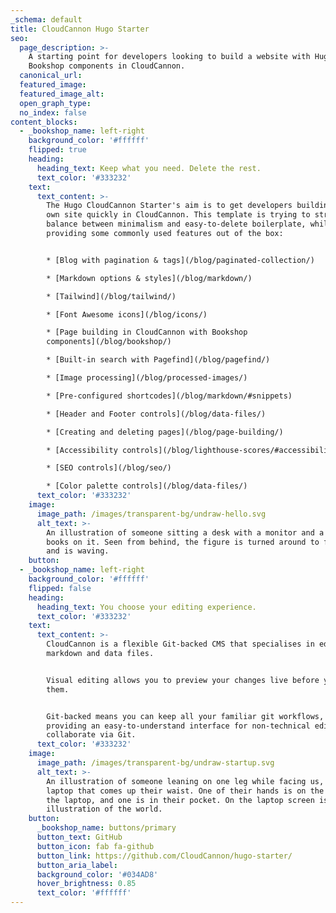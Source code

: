 ```yaml
---
_schema: default
title: CloudCannon Hugo Starter
seo:
  page_description: >-
    A starting point for developers looking to build a website with Hugo, using
    Bookshop components in CloudCannon.
  canonical_url:
  featured_image:
  featured_image_alt:
  open_graph_type:
  no_index: false
content_blocks:
  - _bookshop_name: left-right
    background_color: '#ffffff'
    flipped: true
    heading:
      heading_text: Keep what you need. Delete the rest.
      text_color: '#333232'
    text:
      text_content: >-
        The Hugo CloudCannon Starter's aim is to get developers building their
        own site quickly in CloudCannon. This template is trying to strike a
        balance between minimalism and easy-to-delete boilerplate, while
        providing some commonly used features out of the box:


        * [Blog with pagination & tags](/blog/paginated-collection/)

        * [Markdown options & styles](/blog/markdown/)

        * [Tailwind](/blog/tailwind/)

        * [Font Awesome icons](/blog/icons/)

        * [Page building in CloudCannon with Bookshop
        components](/blog/bookshop/)

        * [Built-in search with Pagefind](/blog/pagefind/)

        * [Image processing](/blog/processed-images/)

        * [Pre-configured shortcodes](/blog/markdown/#snippets)

        * [Header and Footer controls](/blog/data-files/)

        * [Creating and deleting pages](/blog/page-building/)

        * [Accessibility controls](/blog/lighthouse-scores/#accessibility)

        * [SEO controls](/blog/seo/)

        * [Color palette controls](/blog/data-files/)
      text_color: '#333232'
    image:
      image_path: /images/transparent-bg/undraw-hello.svg
      alt_text: >-
        An illustration of someone sitting a desk with a monitor and a pile of
        books on it. Seen from behind, the figure is turned around to face us
        and is waving.
    button:
  - _bookshop_name: left-right
    background_color: '#ffffff'
    flipped: false
    heading:
      heading_text: You choose your editing experience.
      text_color: '#333232'
    text:
      text_content: >-
        CloudCannon is a flexible Git-backed CMS that specialises in editing
        markdown and data files.


        Visual editing allows you to preview your changes live before you save
        them.


        Git-backed means you can keep all your familiar git workflows, while
        providing an easy-to-understand interface for non-technical editors to
        collaborate via Git.
      text_color: '#333232'
    image:
      image_path: /images/transparent-bg/undraw-startup.svg
      alt_text: >-
        An illustration of someone leaning on one leg while facing us, next to a
        laptop that comes up their waist. One of their hands is on the back of
        the laptop, and one is in their pocket. On the laptop screen is an
        illustration of the world.
    button:
      _bookshop_name: buttons/primary
      button_text: GitHub
      button_icon: fab fa-github
      button_link: https://github.com/CloudCannon/hugo-starter/
      button_aria_label:
      background_color: '#034AD8'
      hover_brightness: 0.85
      text_color: '#ffffff'
---
```

